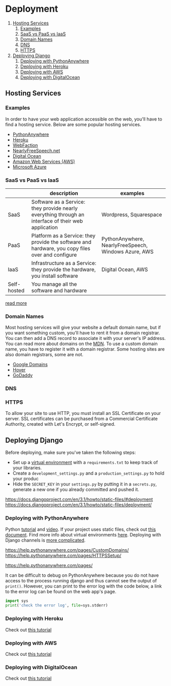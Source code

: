 

# Deployment

1. [Hosting Services](#hosting-services)
   1. [Examples](#examples)
   2. [SaaS vs PaaS vs IaaS](#saas-vs-paas-vs-iaas)
   3. [Domain Names](#domain-names)
   4. [DNS](#dns)
   5. [HTTPS](#https)
2. [Deploying Django](#deploying-django)
   1. [Deploying with PythonAnywhere](#deploying-with-pythonanywhere)
   2. [Deploying with Heroku](#deploying-with-heroku)
   3. [Deploying with AWS](#deploying-with-aws)
   4. [Deploying with DigitalOcean](#deploying-with-digitalocean)

## Hosting Services

### Examples

In order to have your web application accessible on the web, you'll have to find a hosting service. Below are some popular hosting services.

- [PythonAnywhere](https://www.pythonanywhere.com/)
- [Heroku](https://devcenter.heroku.com/articles/deploying-python)
- [WebFaction](https://www.webfaction.com/)
- [NearlyFreeSpeech.net](https://www.nearlyfreespeech.net/)
- [Digital Ocean](https://www.digitalocean.com/)
- [Amazon Web Services (AWS)](https://aws.amazon.com/)
- [Microsoft Azure](https://azure.microsoft.com/en-us/)

### SaaS vs PaaS vs IaaS

|    | description | examples |
|--- |---          |---       |
| SaaS | Software as a Service: they provide nearly everything through an interface of their web application | Wordpress, Squarespace |
| PaaS | Platform as a Service:  they provide the software and hardware, you copy files over and configure | PythonAnywhere, NearlyFreeSpeech, Windows Azure, AWS |
| IaaS | Infrastructure as a Service: they provide the hardware, you install software | Digital Ocean, AWS |
| Self-hosted | You manage all the software and hardware |    |

[read more](https://www.bmc.com/blogs/saas-vs-paas-vs-iaas-whats-the-difference-and-how-to-choose/)

### Domain Names

Most hosting services will give your website a default domain name, but if you want something custom, you'll have to rent it from a domain registrar. You can then add a DNS record to associate it with your server's IP address. You can read more about domains on the [MDN](https://developer.mozilla.org/en-US/docs/Learn/Common_questions/What_is_a_domain_name). To use a custom domain name, you have to register it with a domain registrar. Some hosting sites are also domain registrars, some are not.

- [Google Domains](https://domains.google/)
- [Hover](https://www.hover.com/)
- [GoDaddy](https://www.godaddy.com/)

### DNS



### HTTPS

To allow your site to use HTTP, you must install an SSL Certificate on your server. SSL certificates can be purchased from a Commercial Certificate Authority, created with Let's Encrypt, or self-signed.


## Deploying Django

Before deploying, make sure you've taken the following steps:

- Set up a [virtual environment](../../1%20Python/docs/17%20-%20Virtual%20Environments.md) with a `requirements.txt` to keep track of your libraries.
- Create a `development_settings.py` and a `production_settings.py` to hold your produc
- Hide the `SECRET_KEY` in your `settings.py` by putting it in a `secrets.py`, generate a new one if you already committed and pushed it.



https://docs.djangoproject.com/en/3.1/howto/static-files/#deployment
https://docs.djangoproject.com/en/3.1/howto/static-files/deployment/

### Deploying with PythonAnywhere

Python [tutorial](https://help.pythonanywhere.com/pages/DeployExistingDjangoProject) and [video](https://www.youtube.com/watch?v=Y4c4ickks2A). If your project uses static files, check out [this document](https://help.pythonanywhere.com/pages/DjangoStaticFiles). Find more info about virtual environments [here](). Deploying with Django channels is [more complicated](https://channels.readthedocs.io/en/latest/deploying.html).

https://help.pythonanywhere.com/pages/CustomDomains/
https://help.pythonanywhere.com/pages/HTTPSSetup/

https://help.pythonanywhere.com/pages/

It can be difficult to debug on PythonAnywhere because you do not have access to the process running django and thus cannot see the output of `print()`. However, you can print to the error log with the code below, a link to the error log can be found on the web app's page.

```python
import sys
print('check the error log', file=sys.stderr)
```

### Deploying with Heroku

Check out [this tutorial](https://devcenter.heroku.com/articles/getting-started-with-python?singlepage=true)

### Deploying with AWS

Check out [this tutorial](https://docs.aws.amazon.com/elasticbeanstalk/latest/dg/create-deploy-python-django.html)

### Deploying with DigitalOcean

Check out [this tutorial](https://www.digitalocean.com/community/tutorials/how-to-set-up-django-with-postgres-nginx-and-gunicorn-on-ubuntu-18-04)



